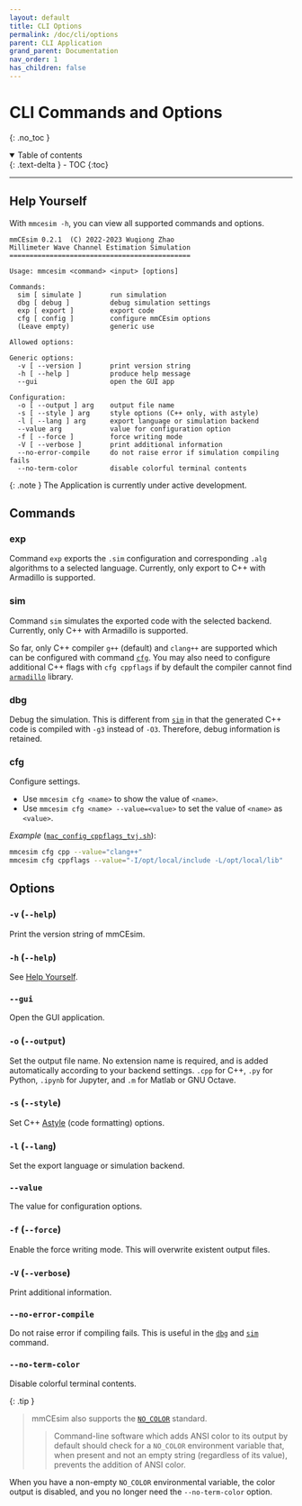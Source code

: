 ```yaml
---
layout: default
title: CLI Options
permalink: /doc/cli/options
parent: CLI Application
grand_parent: Documentation
nav_order: 1
has_children: false
---
```


# CLI Commands and Options
{: .no_toc }

<details open markdown="block">
  <summary>
    Table of contents
  </summary>
  {: .text-delta }
- TOC
{:toc}
</details>

***

## Help Yourself

With `mmcesim -h`, you can view all supported commands and options.
```
mmCEsim 0.2.1  (C) 2022-2023 Wuqiong Zhao
Millimeter Wave Channel Estimation Simulation
=============================================

Usage: mmcesim <command> <input> [options]

Commands:
  sim [ simulate ]       run simulation
  dbg [ debug ]          debug simulation settings
  exp [ export ]         export code
  cfg [ config ]         configure mmCEsim options
  (Leave empty)          generic use

Allowed options:

Generic options:
  -v [ --version ]       print version string
  -h [ --help ]          produce help message
  --gui                  open the GUI app

Configuration:
  -o [ --output ] arg    output file name
  -s [ --style ] arg     style options (C++ only, with astyle)
  -l [ --lang ] arg      export language or simulation backend
  --value arg            value for configuration option
  -f [ --force ]         force writing mode
  -V [ --verbose ]       print additional information
  --no-error-compile     do not raise error if simulation compiling fails
  --no-term-color        disable colorful terminal contents
```

{: .note }
The Application is currently under active development.

## Commands

### exp
Command `exp` exports the `.sim` configuration and corresponding
`.alg` algorithms to a selected language.
Currently, only export to C++ with Armadillo is supported.

### sim
Command `sim` simulates the exported code with the selected backend.
Currently, only C++ with Armadillo is supported.

So far, only C++ compiler `g++` (default) and `clang++` are supported
which can be configured with command [`cfg`](#cfg).
You may also need to configure additional C++ flags with `cfg cppflags`
if by default the compiler cannot find [`armadillo`](https://arma.sourceforge.net) library.

### dbg
Debug the simulation.
This is different from [`sim`](#sim) in that the generated C++ code is compiled with `-g3` instead of `-O3`.
Therefore, debug information is retained.

### cfg
Configure settings.

- Use `mmcesim cfg <name>` to show the value of `<name>`.
- Use `mmcesim cfg <name> --value=<value>` to set the value of `<name>` as `<value>`.

*Example* ([`mac_config_cppflags_tvj.sh`](https://github.com/mmcesim/mmcesim/blob/master/scripts/mac_config_cppflags_tvj.sh)):
```sh
mmcesim cfg cpp --value="clang++"
mmcesim cfg cppflags --value="-I/opt/local/include -L/opt/local/lib"
```


## Options

### `-v` (`--help`)
Print the version string of mmCEsim.

### `-h` (`--help`)
See [Help Yourself](#help-yourself).

### `--gui`
Open the GUI application.

### `-o` (`--output`)
Set the output file name. No extension name is required, and is added automatically according to your backend settings.
`.cpp` for C++, `.py` for Python, `.ipynb` for Jupyter, and `.m` for Matlab or GNU Octave.

### `-s` (`--style`)
Set C++ [Astyle](https://astyle.sourceforge.net/astyle.html) (code formatting) options.

### `-l` (`--lang`)
Set the export language or simulation backend.

### `--value`
The value for configuration options.

### `-f` (`--force`)
Enable the force writing mode.
This will overwrite existent output files.

### `-V` (`--verbose`)
Print additional information.

### `--no-error-compile`
Do not raise error if compiling fails.
This is useful in the [`dbg`](#dbg) and [`sim`](#sim) command.

### `--no-term-color`
Disable colorful terminal contents.

{: .tip }
> mmCEsim also supports the [`NO_COLOR`](https://no-color.org) standard.
> > Command-line software which adds ANSI color to its output by default should check for a `NO_COLOR` environment variable that,
> > when present and not an empty string (regardless of its value), prevents the addition of ANSI color.

When you have a non-empty `NO_COLOR` environmental variable,
the color output is disabled, and you no longer need the `--no-term-color` option.
